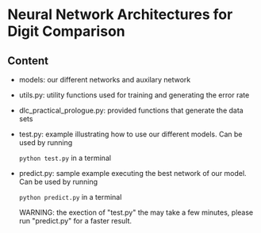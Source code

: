 # Neural Network Architectures for Digit Comparison
## Content

- models: our different networks and auxilary network
- utils.py: utility functions used for training and generating the error rate
- dlc_practical_prologue.py:  provided functions that generate the data sets
- test.py: example illustrating how to use our different models. Can be used by running

  `python test.py`
  in a terminal
  
- predict.py: sample example executing the best network of our model. Can be used by running

  `python predict.py`
  in a terminal

  
  WARNING: the exection of "test.py" the may take a few minutes, please run "predict.py" for a faster result.
